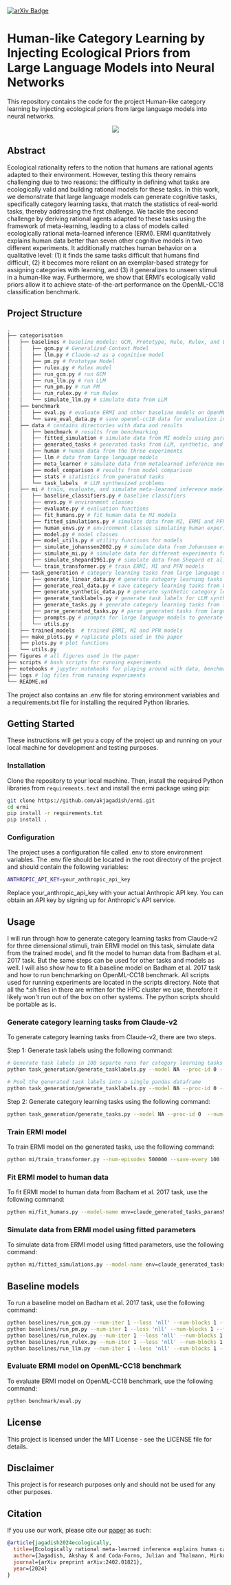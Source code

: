 [![arXiv Badge](https://img.shields.io/badge/arXiv-B31B1B?logo=arxiv&logoColor=fff&style=for-the-badge)](https://arxiv.org/abs/2402.01821) 


# Human-like Category Learning by Injecting Ecological Priors from Large Language Models into Neural Networks
This repository contains the code for the project Human-like category learning by injecting ecological priors from large language models into neural networks. 


<p align="center">
  <img src="ERMI.png" />
</p>

## Abstract
Ecological rationality refers to the notion that humans are rational agents adapted to their environment. However, testing this theory remains challenging due to two reasons: the difficulty in defining what tasks are ecologically valid and building rational models for these tasks. In this work, we demonstrate that large language models can generate cognitive tasks, specifically category learning tasks, that match the statistics of real-world tasks, thereby addressing the first challenge. We tackle the second challenge by deriving rational agents adapted to these tasks using the framework of meta-learning, leading to a class of models called ecologically rational meta-learned inference (ERMI). ERMI quantitatively explains human data better than seven other cognitive models in two different experiments. It additionally matches human behavior on a qualitative level: (1) it finds the same tasks difficult that humans find difficult, (2) it becomes more reliant on an exemplar-based strategy for assigning categories with learning, and (3) it generalizes to unseen stimuli in a human-like way. Furthermore, we show that ERMI's ecologically valid priors allow it to achieve state-of-the-art performance on the OpenML-CC18 classification benchmark.


## Project Structure

```bash
.
├── categorisation
│   ├── baselines # baseline models: GCM, Prototype, Rule, Rulex, and LLM
│   │   ├── gcm.py # Generalized Context Model
│   │   ├── llm.py # Claude-v2 as a cognitive model
│   │   ├── pm.py # Prototype Model
│   │   ├── rulex.py # Rulex model 
│   │   ├── run_gcm.py # run GCM
│   │   ├── run_llm.py # run LLM
│   │   ├── run_pm.py # run PM
│   │   ├── run_rulex.py # run Rulex
│   │   └── simulate_llm.py # simulate data from LLM
│   ├── benchmark 
│   │   ├── eval.py # evaluate ERMI and other baseline models on OpenML-CC18 benchmark
│   │   └── save_eval_data.py # save openml-cc18 data for evaluation in a format used by Hollman et al. 2022 
│   ├── data # contains directories with data and results
│   │   ├── benchmark # results from benchmarking
│   │   ├── fitted_simulation # simulate data from MI models using parameters fitted to humans
│   │   ├── generated_tasks # generated tasks from LLM, synthetic, and OpenML-CC18
│   │   ├── human # human data from the three experiments
│   │   ├── llm # data from large language models
│   │   ├── meta_learner # simulate data from metalearned inference models
│   │   ├── model_comparison # results from model comparison
│   │   ├── stats # statistics from generated tasks
│   │   └── task_labels  # LLM synthesized problems
│   ├── mi # train, evaluate, and simulate meta-learned inference models: ERMI, MI and PFN
│   │   ├── baseline_classifiers.py # baseline classifiers
│   │   ├── envs.py # environment classes
│   │   ├── evaluate.py # evaluation functions
│   │   ├── fit_humans.py # fit human data to MI models
│   │   ├── fitted_simulations.py # simulate data from MI, ERMI and PFN models using parameters fitted to humans
│   │   ├── human_envs.py # environment classes simulating human experiments
│   │   ├── model.py # model classes
│   │   ├── model_utils.py # utility functions for models
│   │   ├── simulate_johanssen2002.py # simulate data from Johanssen et al. 2002
│   │   ├── simulate_mi.py # simulate data for different experiments from ERMI, MI and PFN models
│   │   ├── simulate_shepard1961.py # simulate data from Shepard et al. 1961
│   │   └── train_transformer.py # train ERMI, MI and PFN models
│   ├── task_generation # category learning tasks from large language models, synthetic tasks, and OpenML-CC18 tasks
│   │   ├── generate_linear_data.py # generate category learning tasks with linear decision boundaries
│   │   ├── generate_real_data.py # save category learning tasks from OpenML-CC18 benchmark
│   │   ├── generate_synthetic_data.py # generate synthetic category learning tasks
│   │   ├── generate_tasklabels.py # generate task labels for LLM synthesized problems
│   │   ├── generate_tasks.py # generate category learning tasks from large language models
│   │   ├── parse_generated_tasks.py # parse generated tasks from large language models
│   │   ├── prompts.py # prompts for large language models to generate category learning tasks
│   │   └── utils.py
│   ├── trained_models  # trained ERMI, MI and PFN models
│   ├── make_plots.py # replicate plots used in the paper
│   ├── plots.py # plot functions
│   └── utils.py
├── figures # all figures used in the paper
├── scripts # bash scripts for running experiments
├── notebooks # jupyter notebooks for playing around with data, benchmarking...
├── logs # log files from running experiments
└── README.md

```

The project also contains an .env file for storing environment variables and a requirements.txt file for installing the required Python libraries.

## Getting Started
These instructions will get you a copy of the project up and running on your local machine for development and testing purposes.


### Installation
Clone the repository to your local machine. Then, install the required Python libraries from `requirements.text` and install the ermi package using pip:
    
```bash
git clone https://github.com/akjagadish/ermi.git
cd ermi
pip install -r requirements.txt
pip install .
```

### Configuration
The project uses a configuration file called .env to store environment variables. The .env file should be located in the root directory of the project and should contain the following variables:

```bash
ANTHROPIC_API_KEY=your_anthropic_api_key
```
Replace your_anthropic_api_key with your actual Anthropic API key. You can obtain an API key by signing up for Anthropic's API service.

## Usage

I will run through how to generate category learning tasks from Claude-v2 for three dimensional stimuli, train ERMI model on this task, simulate data  from the trained model, and fit the model to human data from Badham et al. 2017 task. But the same steps can be used for other tasks and models as well. I will also show how to fit a baseline model on Badham et al. 2017 task and how to run benchmarking on OpenML-CC18 benchmark. All scripts used for running experiments are located in the scripts directory. Note that all the *.sh files in there are written for the HPC cluster we use, therefore it likely won't run out of the box on other systems. The python scripts should be portable as is.


### Generate category learning tasks from Claude-v2
To generate category learning tasks from Claude-v2, there are two steps. 

Step 1: Generate task labels using the following command:
```bash
# Generate task labels in 100 separte runs for category learning tasks from Claude-v2
python task_generation/generate_tasklabels.py --model NA --proc-id 0 --num-runs 100 --num-tasks 250 --num-dim 3 --max-length 10000 --run-gpt claude --prompt-version 5 

# Pool the generated task labels into a single pandas dataframe
python task_generation/generate_tasklabels.py --model NA --proc-id 0 --num-runs 100 --num-tasks 250 --num-dim 3 --max-length 10000 --run-gpt claude --prompt-version 5 --pool --path /PATH/to/dir/categorisation/data/tasklabels

``` 

Step 2: Generate category learning tasks using the following command:
```bash
python task_generation/generate_tasks.py --model NA --proc-id 0  --num-tasks 10000 --start-task-id 0 --num-dim 3 --num-data 100 --max-length 4000 --run-gpt claude --prompt-version 4 --use-generated-tasklabels --file-name-tasklabels claude_generated_tasklabels_paramsNA_dim3_tasks23426_pversion5 --path-tasklabels /PATH/to/dir/categorisation/data/tasklabels
```

### Train ERMI model

To train ERMI model on the generated tasks, use the following command:
```bash
python mi/train_transformer.py --num-episodes 500000 --save-every 100 --print-every 100 --max-steps 250 --env-name claude_generated_tasks_paramsNA_dim3_data100_tasks11518_pversion4 --noise 0.0 --model-name transformer --num_hidden 256 --num_layers 6 --d_model 64 --num_head 8 --batch_size 64 --shuffle --env-dir /PATH/to/dir/categorisation/data/generated_tasks --shuffle-features --first-run-id 0
```

### Fit ERMI model to human data

To fit ERMI model to human data from Badham et al. 2017 task, use the following command:
```bash
python mi/fit_humans.py --model-name env=claude_generated_tasks_paramsNA_dim3_data100_tasks11518_pversion4_model=transformer_num_episodes500000_num_hidden=256_lr0.0003_num_layers=6_d_model=64_num_head=8_noise0.0_shuffleTrue_run=0 --task-name badham2017 --optimizer
```

### Simulate data from ERMI model using fitted parameters

To simulate data from ERMI model using fitted parameters, use the following command:
```bash
python mi/fitted_simulations.py --model-name env=claude_generated_tasks_paramsNA_dim3_data100_tasks11518_pversion4_model=transformer_num_episodes500000_num_hidden=256_lr0.0003_num_layers=6_d_model=64_num_head=8_noise0.0_shuffleTrue_run=0 --task-name badham2017 --optimizer differential_evolution

```

## Baseline models

To run a baseline model on Badham et al. 2017 task, use the following command:
```bash
python baselines/run_gcm.py --num-iter 1 --loss 'nll' --num-blocks 1 --fit-human-data --task-name badham2017 
python baselines/run_pm.py --num-iter 1 --loss 'nll' --num-blocks 1 --fit-human-data --prototypes from_data --task-name badham2017
python baselines/run_rulex.py --num-iter 1 --loss 'nll' --num-blocks 1 --fit-human-data --task-name badham2017
python baselines/run_rulex.py --num-iter 1 --loss 'nll' --num-blocks 1 --fit-human-data --exception --task-name badham2017
python baselines/run_llm.py --num-iter 1 --loss 'nll' --num-blocks 1 --fit-human-data --dataset badham2017
```

### Evaluate ERMI model on OpenML-CC18 benchmark

To evaluate ERMI model on OpenML-CC18 benchmark, use the following command:
```bash
python benchmark/eval.py

```

## License
This project is licensed under the MIT License - see the LICENSE file for details.

## Disclaimer
This project is for research purposes only and should not be used for any other purposes.

## Citation

If you use our work, please cite our
[paper](https://arxiv.org/abs/2402.01821) as such:

``` bibtex
@article{jagadish2024ecologically,
  title={Ecologically rational meta-learned inference explains human category learning},
  author={Jagadish, Akshay K and Coda-Forno, Julian and Thalmann, Mirko and Schulz, Eric and Binz, Marcel},
  journal={arXiv preprint arXiv:2402.01821},
  year={2024}
}
```